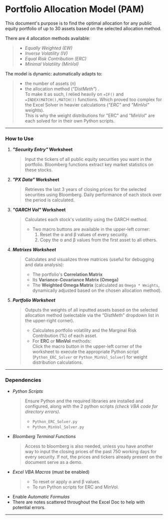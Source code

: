 # Portfolio Allocation Model (PAM)

This document's purpose is to find the optimal allocation for any public equity portfolio of up to 30 assets based on the selected allocation method.

There are 4 allocation methods available:
>  - *Equally Weighted (EW)*
>  - *Inverse Volatility (IV)*
>  - *Equal Risk Contribution (ERC)*
>  - *Minimal Volatility (MinVol)*

The model is dynamic: automatically adapts to:
> - the number of assets ($n$)
> - the allocation method (*"DistMeth"*) .  
To make it as such, I relied heavily on `=IF()` and `=INDEX(MATCH(),MATCH())` functions. Which proved too complex for the Excel Solver in heavier calculations (*"ERC"* and *"MinVol"* weights).  
This is why the weight distributions for "ERC" and "MinVol" are each solved for in their own Python scripts.  

---

### How to Use

1. ***"Security Entry"* Worksheet**
   > Input the tickers of all public equity securities you want in the portfolio. Bloomberg functions extract key market statistics on these stocks.

2. ***"PX Data"* Worksheet**  
   > Retrieves the last 3 years of closing prices for the selected securities using Bloomberg. Daily performance of each stock over the period is calculated.

3. ***"GARCH Vol"* Worksheet**  
   > Calculates each stock's volatility using the GARCH method.  
   > - Two macro buttons are available in the upper-left corner:  
   >   1. Reset the α and β values of every security.  
   >   2. Copy the α and β values from the first asset to all others.

4. ***Matrixes Worksheet***  
   > Calculates and visualizes three matrices (useful for debugging and data analysis):  
   > - The portfolio's **Correlation Matrix**  
   > - Its **Variance-Covariance Matrix (Omega)**  
   > - The **Weighted Omega Matrix** (calculated as `Omega * Weights`, dynamically adjusted based on the chosen allocation method).

5. ***Portfolio Worksheet***  
   > Outputs the weights of all inputted assets based on the selected allocation method (selectable via the "DistMeth" dropdown list in the upper-right corner).  
   > - Calculates portfolio volatility and the Marginal Risk Contribution (%) of each asset.  
   > - For **ERC** or **MinVol** methods:  
   > Click the macro button in the upper-left corner of the worksheet to execute the appropriate Python script (`Python_ERC_Solver` or `Python_MinVol_Solver`) for weight distribution calculations.

---

### Dependencies
- *Python Scripts*
  > Ensure Python and the required libraries are installed and configured, along with the 2 python scripts *(check VBA code for directory errors)*.
  > - `Python_ERC_Solver.py`  
  > - `Python_MinVol_Solver.py`  
- *Bloomberg Terminal Functions*
  > Access to bloomberg is also needed, unless you have another way to input the closing prices of the past 750 working days for every security. If not, the prices and tickers already present on the document serve as a demo.
- *Excel VBA Macros* (must be enabled) 
  > - To reset or apply α and β values.  
  > - To run Python scripts for ERC and MinVol.
- Enable *Automatic Formulas*
- There are notes scattered throughout the Excel Doc to help with potential errors.

---
